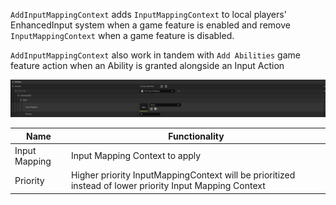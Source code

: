 ``AddInputMappingContext`` adds ``InputMappingContext`` to local players' EnhancedInput system when a game feature is enabled and remove ``InputMappingContext`` when a game feature is disabled. 

``AddInputMappingContext`` also work in tandem with ``Add Abilities`` game feature action when an Ability is granted alongside an Input Action

![Image](img/gamefeaturesaction_addinputmapping.png)

Name                        | Functionality
----------------------------| ------------------
Input Mapping               | Input Mapping Context to apply
Priority                    | Higher priority InputMappingContext will be prioritized instead of lower priority Input Mapping Context
